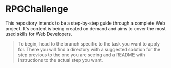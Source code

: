 # RPGChallenge
This repository intends to be a step-by-step guide through a complete Web project. It's content is being created on demand and aims to cover the most used skills for Web Developers.

> To begin, head to the branch specific to the task you want to apply for. There you will find a directory with a suggested solution for the step previous to the one you are seeing and a README with instructions to the actual step you want.
